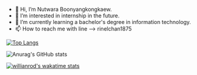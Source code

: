 - 👋 Hi, I’m Nutwara Boonyangkongkaew.
- 👀 I’m interested in internship in the future.
- 🌱 I’m currently learning a bachelor's degree in information technology.
- 📫 How to reach me with line --> rinelchan1875

<!---
rinelchan/rinelchan is a ✨ special ✨ repository because its `README.md` (this file) appears on your GitHub profile.
You can click the Preview link to take a look at your changes.
--->

[![Top Langs](https://github-readme-stats.vercel.app/api/top-langs/?username=rinelchan&layout=compact)](https://github.com/rinelchan/github-readme-stats)

![Anurag's GitHub stats](https://github-readme-stats.vercel.app/api?username=rinelchan&show_icons=true&theme=radical)

[![willianrod's wakatime stats](https://github-readme-stats.vercel.app/api/wakatime?username=rinelchan&layout=compact)](https://github.com/anuraghazra/github-readme-stats)
